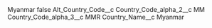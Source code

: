 <?xml version="1.0" encoding="UTF-8"?>
<CustomMetadata xmlns="http://soap.sforce.com/2006/04/metadata" xmlns:xsi="http://www.w3.org/2001/XMLSchema-instance" xmlns:xsd="http://www.w3.org/2001/XMLSchema">
    <label>Myanmar</label>
    <protected>false</protected>
    <values>
        <field>Alt_Country_Code__c</field>
        <value xsi:nil="true"/>
    </values>
    <values>
        <field>Country_Code_alpha_2__c</field>
        <value xsi:type="xsd:string">MM</value>
    </values>
    <values>
        <field>Country_Code_alpha_3__c</field>
        <value xsi:type="xsd:string">MMR</value>
    </values>
    <values>
        <field>Country_Name__c</field>
        <value xsi:type="xsd:string">Myanmar</value>
    </values>
</CustomMetadata>
